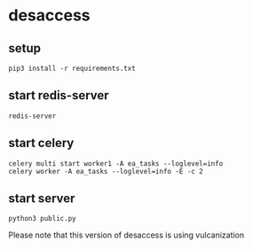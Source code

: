 # desaccess

## setup
	pip3 install -r requirements.txt

## start redis-server
	redis-server
## start celery
    celery multi start worker1 -A ea_tasks --loglevel=info
    celery worker -A ea_tasks --loglevel=info -E -c 2
## start server
	python3 public.py
	
	



Please note that this version of desaccess is using vulcanization
